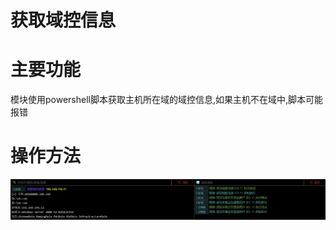 # 获取域控信息

# 主要功能
模块使用powershell脚本获取主机所在域的域控信息,如果主机不在域中,脚本可能报错

# 操作方法
![](img\Discovery_RemoteSystemDiscovery_GetNetDomainController\1.webp)


